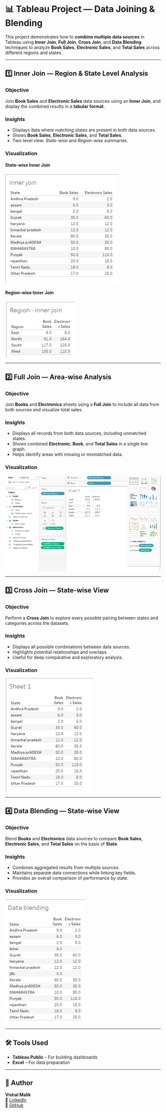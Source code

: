# 📊 Tableau Project — Data Joining & Blending  

This project demonstrates how to **combine multiple data sources** in Tableau using **Inner Join**, **Full Join**, **Cross Join**, and **Data Blending** techniques to analyze **Book Sales**, **Electronic Sales**, and **Total Sales** across different regions and states.  

---

## 1️⃣ Inner Join — Region & State Level Analysis  

### Objective  
Join **Book Sales** and **Electronic Sales** data sources using an **Inner Join**, and display the combined results in a **tabular format**.  

### Insights  
- Displays data where matching states are present in both data sources.  
- Shows **Book Sales**, **Electronic Sales**, and **Total Sales**.  
- Two-level view: *State-wise* and *Region-wise* summaries.  

### Visualization  

#### State-wise Inner Join  
![Inner Join State Level](images/Screenshot%202025-10-30%20142904.png)

#### Region-wise Inner Join  
![Inner Join Region Level](images/Screenshot%202025-10-30%20142917.png)

---

## 2️⃣ Full Join — Area-wise Analysis  

### Objective  
Join **Books** and **Electronics** sheets using a **Full Join** to include all data from both sources and visualize total sales.  

### Insights  
- Displays all records from both data sources, including unmatched states.  
- Shows combined **Electronic**, **Book**, and **Total Sales** in a single line graph.  
- Helps identify areas with missing or mismatched data.  

### Visualization  
![Full Join Area Level](images/Screenshot%202025-10-30%20141751.png)

---

## 3️⃣ Cross Join — State-wise View  

### Objective  
Perform a **Cross Join** to explore every possible pairing between states and categories across the datasets.  

### Insights  
- Displays all possible combinations between data sources.  
- Highlights potential relationships and overlaps.  
- Useful for deep comparative and exploratory analysis.  

### Visualization  
![Cross Join State Level](images/Screenshot%202025-10-30%20150656.png)

---

## 4️⃣ Data Blending — State-wise View  

### Objective  
Blend **Books** and **Electronics** data sources to compare **Book Sales**, **Electronic Sales**, and **Total Sales** on the basis of **State**.  

### Insights  
- Combines aggregated results from multiple sources.  
- Maintains separate data connections while linking key fields.  
- Provides an overall comparison of performance by state.  

### Visualization  
![Data Blending State Level](images/Screenshot%202025-10-30%20154238.png)

---

## 🛠️ Tools Used  

- **Tableau Public** – For building dashboards  
- **Excel** – For data preparation  

---

## 👤 Author  
**Vishal Malik**  
🔗 [LinkedIn](https://www.linkedin.com/in/vishalmalik18/)  
🔗 [GitHub](https://github.com/vishalmalik18)
